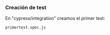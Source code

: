 ### Creación de test

En "cypress/integration" creamos el primer test: 

 ```
primertest.spec.js  
```


